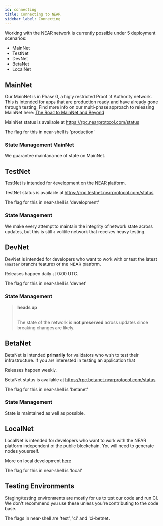 ```yaml
---
id: connecting
title: Connecting to NEAR
sidebar_label: Connecting
---
```


Working with the NEAR network is currently possible under 5 deployment scenarios:

- MainNet
- TestNet
- DevNet
- BetaNet
- LocalNet

## MainNet

Our MainNet is in Phase 0, a higly restricted Proof of Authority network. This is intended for apps that are production ready, and have already gone through testing. Find more info on our multi-phase approach to releasing MainNet here: [The Road to MainNet and Beyond](https://nearprotocol.com/blog/mainnet-roadmap/)

MainNet status is available at https://rpc.nearprotocol.com/status

The flag for this in near-shell is 'production'

### State Management MainNet

We guarantee maintanaince of state on MainNet.

## TestNet

TestNet is intended for development on the NEAR platform.

TestNet status is available at https://rpc.testnet.nearprotocol.com/status

The flag for this in near-shell is 'development'

### State Management

We make every attempt to maintain the integrity of network state across updates, but this is still a volitile network that receives heavy testing.

## DevNet

DevNet is intended for developers who want to work with or test the latest (`master` branch) features of the NEAR platform.

Releases happen daily at 0:00 UTC.

The flag for this in near-shell is 'devnet'

### State Management

<blockquote class="warning">
<strong>heads up</strong><br><br>

The state of the network is **not preserved** across updates since breaking changes are likely.

</blockquote>

## BetaNet

BetaNet is intended **primarily** for validators who wish to test their infrastructure. If you are interested in testing an application that

Releases happen weekly.

BetaNet status is available at https://rpc.betanet.nearprotocol.com/status

The flag for this in near-shell is 'betanet'

### State Management

State is maintained as well as possible.

## LocalNet

LocalNet is intended for developers who want to work with the NEAR platform independent of the public blockchain. You will need to generate nodes youerself.

More on local development [here](/docs/local-setup/local-dev-testnet)

The flag for this in near-shell is 'local'

## Testing Environments

Staging/testing environments are mostly for us to test our code and run CI. We don't recommend you use these unless you're contributing to the code base.

The flags in near-shell are 'test', 'ci' and 'ci-betnet'.
